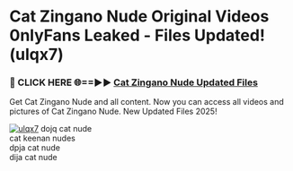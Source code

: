 # Cat Zingano Nude Original Videos 0nlyFans Leaked - Files Updated! (ulqx7)

<h3>🔴 CLICK HERE 🌐==►► <a href="https://tinyurl.com/5h6xmrr3" rel="nofollow">Cat Zingano Nude Updated Files</a></h3>

Get Cat Zingano Nude and all content. Now you can access all videos and pictures of Cat Zingano Nude. New Updated Files 2025!

[![ulqx7](https://i.imgur.com/KVD873Z.gif)](https://tinyurl.com/5h6xmrr3)
dojq cat nude<br>
cat keenan nudes<br>
dpja cat nude<br>
dija cat nude